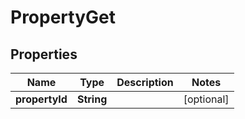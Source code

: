 

# PropertyGet


## Properties

| Name | Type | Description | Notes |
|------------ | ------------- | ------------- | -------------|
|**propertyId** | **String** |  |  [optional] |



